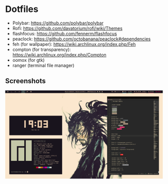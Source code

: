 # Dotfiles

* Polybar: https://github.com/polybar/polybar
* Rofi: https://github.com/davatorium/rofi/wiki/Themes
* flashfocus: https://github.com/fennerm/flashfocus
* peaclock: https://github.com/octobanana/peaclock#dependencies
* feh (for wallpaper): https://wiki.archlinux.org/index.php/Feh
* compton (for transparency): https://wiki.archlinux.org/index.php/Compton
* oomox (for gtk)
* ranger (terminal file manager)

## Screenshots
![Screenshot1](https://github.com/wuihee/dotfiles/blob/master/2019-06-30-101210_1920x1080_escrotum.png)
